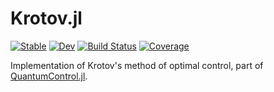 # Krotov.jl

[![Stable](https://img.shields.io/badge/docs-stable-blue.svg)](https://juliaquantumcontrol.github.io/Krotov.jl/)
[![Dev](https://img.shields.io/badge/docs-dev-blue.svg)](https://juliaquantumcontrol.github.io/Krotov.jl/dev)
[![Build Status](https://github.com/JuliaQuantumControl/Krotov.jl/workflows/CI/badge.svg)](https://github.com/JuliaQuantumControl/Krotov.jl/actions)
[![Coverage](https://codecov.io/gh/JuliaQuantumControl/Krotov.jl/branch/master/graph/badge.svg)](https://codecov.io/gh/JuliaQuantumControl/Krotov.jl)

Implementation of Krotov's method of optimal control, part of [QuantumControl.jl](https://juliaquantumcontrol.github.io/QuantumControl.jl/).
